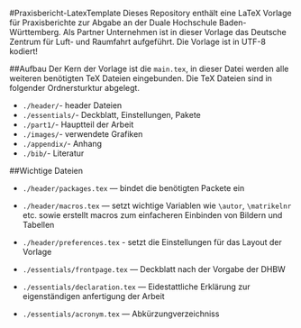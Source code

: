#Praxisbericht-LatexTemplate
Dieses Repository enthält eine LaTeX Vorlage für Praxisberichte zur Abgabe an der Duale Hochschule Baden-Württemberg. Als Partner Unternehmen ist in dieser Vorlage das Deutsche Zentrum für Luft- und Raumfahrt aufgeführt. Die Vorlage ist in UTF-8 kodiert!

##Aufbau
Der Kern der Vorlage ist die `main.tex`, in dieser Datei werden alle weiteren benötigten TeX Dateien eingebunden. Die TeX Dateien sind in folgender Ordnersturktur abgelegt.

* `./header/`- header Dateien
* `./essentials/`- Deckblatt, Einstellungen, Pakete
* `./part1/`- Hauptteil der Arbeit
* `./images/`- verwendete Grafiken
* `./appendix/`- Anhang
* `./bib/`- Literatur

##Wichtige Dateien
* `./header/packages.tex` — bindet die benötigten Packete ein
* `./header/macros.tex` — setzt wichtige Variablen wie `\autor`, `\matrikelnr` etc. sowie erstellt macros zum einfacheren Einbinden von Bildern und Tabellen
* `./header/preferences.tex` - setzt die Einstellungen für das Layout der Vorlage

* `./essentials/frontpage.tex` — Deckblatt nach der Vorgabe der DHBW
* `./essentials/declaration.tex` — Eidestattliche Erklärung zur eigenständigen anfertigung der Arbeit
* `./essentials/acronym.tex` — Abkürzungverzeichniss

